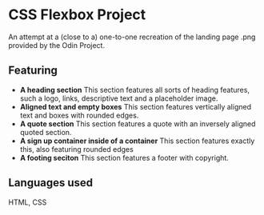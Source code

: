 # CSS Flexbox Project

An attempt at a (close to a) one-to-one recreation of the landing page .png provided by the Odin Project.

## Featuring

- **A heading section** This section features all sorts of heading features, such a logo, links, descriptive text and a placeholder image.
- **Aligned text and empty boxes** This section features vertically aligned text and boxes with rounded edges.
- **A quote section** This section features a quote with an inversely aligned quoted section.
- **A sign up container inside of a container** This section features exactly this, also featuring rounded edges
- **A footing seciton** This section features a footer with copyright.

## Languages used

HTML, CSS
